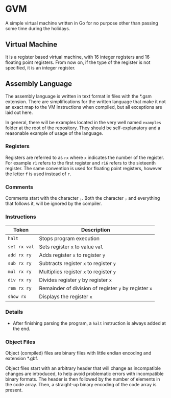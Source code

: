GVM
===

A simple virtual machine written in Go for no purpose other than passing some time during the holidays.

## Virtual Machine

It is a register based virtual machine, with 16 integer registers and 16 floating point registers. From now on, if the type of the register is not specified, it is an integer register.

## Assembly Language

The assembly language is written in text format in files with the *.gsm extension. There are simplifications for the written language that make it not an exact map to the VM instructions when compiled, but all exceptions are laid out here.

In general, there will be examples located in the very well named `examples` folder at the root of the repository. They should be self-explanatory and a reasonable example of usage of the language.

### Registers

Registers are referred to as `rx` where `x` indicates the number of the register. For example `r1` refers to the first register and `r16` refers to the sixteenth register. The same convention is used for floating point registers, however the letter `f` is used instead of `r`.

### Comments

Comments start with the character `;`. Both the character `;` and everything that follows it, will be ignored by the compiler.

### Instructions

Token|Description
-----|-----------
`halt`| Stops program execution
`set rx val`| Sets register `x` to value `val`
`add rx ry`| Adds register `x` to register `y`
`sub rx ry`| Subtracts register `x` to register `y`
`mul rx ry`| Multiplies register `x` to register `y`
`div rx ry`| Divides register `y` by register `x`
`rem rx ry`| Remainder of division of register `y` by register `x`
`show rx` | Displays the register `x`

### Details

* After finishing parsing the program, a `halt` instruction is always added at the end.

### Object Files

Object (compiled) files are binary files with little endian encoding and extension *.gbf.

Object files start with an arbitrary header that will change as incompatible changes are introduced, to help avoid problematic errors with incompatible binary formats. The header is then followed by the number of elements in the code array. Then, a straight-up binary encoding of the code array is present.
